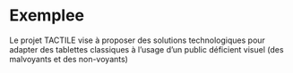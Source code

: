 # Exemplee
Le projet TACTILE vise à proposer des solutions technologiques pour adapter des tablettes classiques à l’usage d’un public déficient visuel (des malvoyants et des non-voyants)
